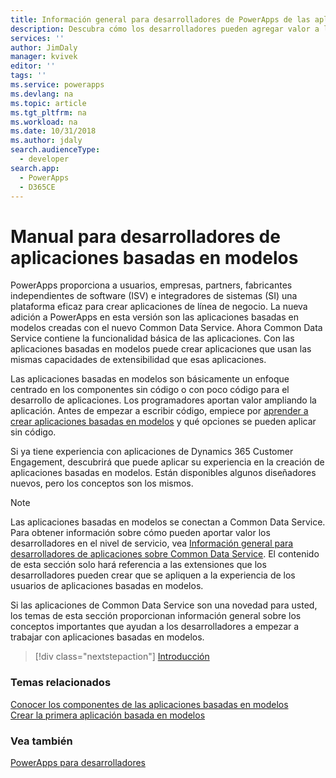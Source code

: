 ```yaml
---
title: Información general para desarrolladores de PowerApps de las aplicaciones basadas en modelos | Microsoft Docs
description: Descubra cómo los desarrolladores pueden agregar valor a las aplicaciones basadas en modelos; tutorial; introducción para desarrolladores de aplicaciones basadas en modelos en PowerApps
services: ''
author: JimDaly
manager: kvivek
editor: ''
tags: ''
ms.service: powerapps
ms.devlang: na
ms.topic: article
ms.tgt_pltfrm: na
ms.workload: na
ms.date: 10/31/2018
ms.author: jdaly
search.audienceType:
  - developer
search.app:
  - PowerApps
  - D365CE
---
```


# <a name="model-driven-apps-developer-guide"></a>Manual para desarrolladores de aplicaciones basadas en modelos

PowerApps proporciona a usuarios, empresas, partners, fabricantes independientes de software (ISV) e integradores de sistemas (SI) una plataforma eficaz para crear aplicaciones de línea de negocio. La nueva adición a PowerApps en esta versión son las aplicaciones basadas en modelos creadas con el nuevo Common Data Service. Ahora Common Data Service contiene la funcionalidad básica de las aplicaciones. Con las aplicaciones basadas en modelos puede crear aplicaciones que usan las mismas capacidades de extensibilidad que esas aplicaciones.

Las aplicaciones basadas en modelos son básicamente un enfoque centrado en los componentes sin código o con poco código para el desarrollo de aplicaciones. Los programadores aportan valor ampliando la aplicación. Antes de empezar a escribir código, empiece por [aprender a crear aplicaciones basadas en modelos](/powerapps/maker/model-driven-apps/model-driven-app-components) y qué opciones se pueden aplicar sin código. 

Si ya tiene experiencia con aplicaciones de Dynamics 365 Customer Engagement, descubrirá que puede aplicar su experiencia en la creación de aplicaciones basadas en modelos. Están disponibles algunos diseñadores nuevos, pero los conceptos son los mismos.

> [!NOTE]
> Las aplicaciones basadas en modelos se conectan a Common Data Service. Para obtener información sobre cómo pueden aportar valor los desarrolladores en el nivel de servicio, vea [Información general para desarrolladores de aplicaciones sobre Common Data Service](../common-data-service/overview.md).
> El contenido de esta sección solo hará referencia a las extensiones que los desarrolladores pueden crear que se apliquen a la experiencia de los usuarios de aplicaciones basadas en modelos. 

Si las aplicaciones de Common Data Service son una novedad para usted, los temas de esta sección proporcionan información general sobre los conceptos importantes que ayudan a los desarrolladores a empezar a trabajar con aplicaciones basadas en modelos. 

> [!div class="nextstepaction"]
> [Introducción](supported-customizations.md)

### <a name="related-topics"></a>Temas relacionados

[Conocer los componentes de las aplicaciones basadas en modelos](/powerapps/maker/model-driven-apps/model-driven-app-components)<br/>
[Crear la primera aplicación basada en modelos](/powerapps/maker/model-driven-apps/build-first-model-driven-app)

### <a name="see-also"></a>Vea también

[PowerApps para desarrolladores](/powerapps/#pivot=home&panel=developer)
